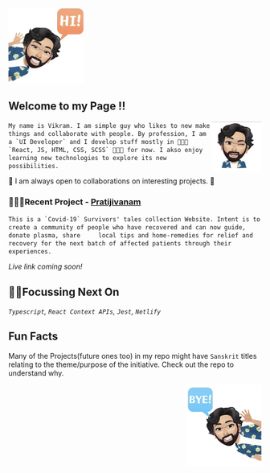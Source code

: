 <img src="https://github.com/k-vikram/k-vikram/blob/master/Avatars/hi.png" alt="sayhi" width="150"/>

## Welcome to my Page !!

<img src="https://github.com/k-vikram/k-vikram/blob/master/Avatars/wink.png" alt="mewink" width="100" align="right" />

    My name is Vikram. I am simple guy who likes to new make things and collaborate with people. By profession, I am a `UI Developer` and I develop stuff mostly in 👨🏻‍💻 `React, JS, HTML, CSS, SCSS` 👨🏻‍💻 for now. I akso enjoy learning new technologies to explore its new possibilities. 

🤝 I am always open to collaborations on interesting projects. 🤝

### 🌱🌱🌱Recent Project - [Pratijivanam](https://github.com/k-vikram/Pratijivanam)

    This is a `Covid-19` Survivors' tales collection Website. Intent is to create a community of people who have recovered and can now guide, donate plasma, share     local tips and home-remedies for relief and recovery for the next batch of affected patients through their experiences.

  *Live link coming soon!*
  
## 🤽‍♂️Focussing Next On 

  *`Typescript`, `React Context APIs`, `Jest`, `Netlify`*

## Fun Facts

Many of the Projects(future ones too) in my repo might have `Sanskrit` titles relating to the theme/purpose of the initiative. Check out the repo to understand why.

<img src="https://github.com/k-vikram/k-vikram/blob/master/Avatars/bye.png" alt="saybye" width="150" align="right"/>
